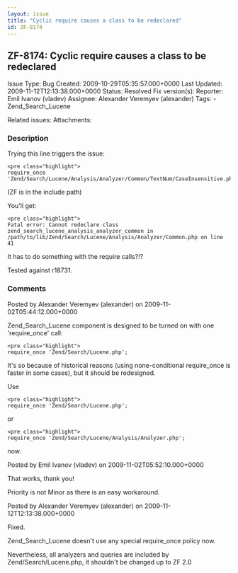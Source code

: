 ```yaml
---
layout: issue
title: "Cyclic require causes a class to be redeclared"
id: ZF-8174
---
```


ZF-8174: Cyclic require causes a class to be redeclared
-------------------------------------------------------

 Issue Type: Bug Created: 2009-10-29T05:35:57.000+0000 Last Updated: 2009-11-12T12:13:38.000+0000 Status: Resolved Fix version(s): 
 Reporter:  Emil Ivanov (vladev)  Assignee:  Alexander Veremyev (alexander)  Tags: - Zend\_Search\_Lucene
 
 Related issues: 
 Attachments: 
### Description

Trying this line triggers the issue:

 
    <pre class="highlight">
    require_once 'Zend/Search/Lucene/Analysis/Analyzer/Common/TextNum/CaseInsensitive.php';


(ZF is in the include path)

You'll get:

 
    <pre class="highlight">
    Fatal error: Cannot redeclare class zend_search_lucene_analysis_analyzer_common in /path/to/lib/Zend/Search/Lucene/Analysis/Analyzer/Common.php on line 41


It has to do something with the require calls?!?

Tested against r18731.

 

 

### Comments

Posted by Alexander Veremyev (alexander) on 2009-11-02T05:44:12.000+0000

Zend\_Search\_Lucene component is designed to be turned on with one 'require\_once' call:

 
    <pre class="highlight">
    require_once 'Zend/Search/Lucene.php';


It's so because of historical reasons (using none-conditional require\_once is faster in some cases), but it should be redesigned.

Use

 
    <pre class="highlight">
    require_once 'Zend/Search/Lucene.php';


or

 
    <pre class="highlight">
    require_once 'Zend/Search/Lucene/Analysis/Analyzer.php';


now.

 

 

Posted by Emil Ivanov (vladev) on 2009-11-02T05:52:10.000+0000

That works, thank you!

Priority is not Minor as there is an easy workaround.

 

 

Posted by Alexander Veremyev (alexander) on 2009-11-12T12:13:38.000+0000

Fixed.

Zend\_Search\_Lucene doesn't use any special require\_once policy now.

Nevertheless, all analyzers and queries are included by Zend/Search/Lucene.php, it shouldn't be changed up to ZF 2.0

 

 